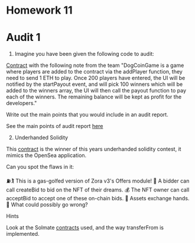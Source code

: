# Homework 11

# Audit 1

1. Imagine you have been given the following code to audit:

[Contract](https://github.com/ExtropyIO/ExpertSolidityBootcamp/blob/main/exercises/audit/DogCoinGame.sol) with the following note from the team "DogCoinGame is a game where players are added to the contract via the addPlayer function, they need to send 1 ETH to play. Once 200 players have entered, the UI will be notified by the startPayout event, and will pick 100 winners which will be added to the winners array, the UI will then call the payout function to pay each of the winners. The remaining balance will be kept as profit for the developers."

Write out the main points that you would include in an audit report.

See the main points of audit report [here](./DogCoinGame.md)

2. Underhanded Solidity

This [contract](https://github.com/ExtropyIO/ExpertSolidityBootcamp/blob/main/exercises/audit/BrokenSea.sol) is the winner of this years underhanded solidity contest, it mimics the OpenSea application.

Can you spot the flaws in it:

⛽🏌️ This is a gas-golfed version of Zora v3's Offers module!
🤩 A bidder can call createBid to bid on the NFT of their dreams.
💰 The NFT owner can call acceptBid to accept one of these on-chain bids.
🤝 Assets exchange hands.
😤 What could possibly go wrong?

Hints

Look at the Solmate [contracts](https://github.com/transmissions11/solmate) used, and the way transferFrom is implemented.